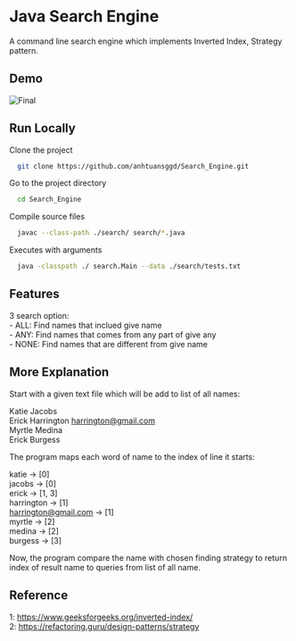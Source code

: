 
# Java Search Engine

A command line search engine which implements Inverted Index, Strategy pattern.


## Demo
![Final](https://github.com/anhtuansggd/Search_Engine/assets/122171727/0879d524-5647-458a-be20-808c439375c7)




## Run Locally

Clone the project

```bash
  git clone https://github.com/anhtuansggd/Search_Engine.git
```

Go to the project directory

```bash
  cd Search_Engine
```

Compile source files

```bash
  javac --class-path ./search/ search/*.java
```

Executes with arguments

```bash
  java -classpath ./ search.Main --data ./search/tests.txt
```



## Features

 3 search option:  
    - ALL: Find names that inclued give name  
    - ANY: Find names that comes from any part of give any  
    - NONE: Find names that are different from give name



## More Explanation
Start with a given text file which will be add to list of all names:

Katie Jacobs  
Erick Harrington harrington@gmail.com  
Myrtle Medina  
Erick Burgess

The program maps each word of name to the index of line it starts:

katie -> [0]  
jacobs -> [0]  
erick -> [1, 3]  
harrington -> [1]  
harrington@gmail.com -> [1]  
myrtle -> [2]  
medina -> [2]  
burgess -> [3]  

Now, the program compare the name with chosen finding strategy to return index of result name to queries from list of all name.


## Reference

1: https://www.geeksforgeeks.org/inverted-index/  
2: https://refactoring.guru/design-patterns/strategy
